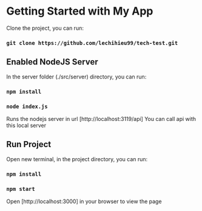 # Getting Started with My App
Clone the project, you can run:
### `git clone https://github.com/lechihieu99/tech-test.git`

## Enabled NodeJS Server

In the server folder (./src/server) directory, you can run:
### `npm install`

### `node index.js`

Runs the nodejs server in url [http://localhost:3119/api]
You can call api with this local server

## Run Project

Open new terminal, in the project directory, you can run:
### `npm install`
### `npm start`

Open [http://localhost:3000] in your browser to view the page

